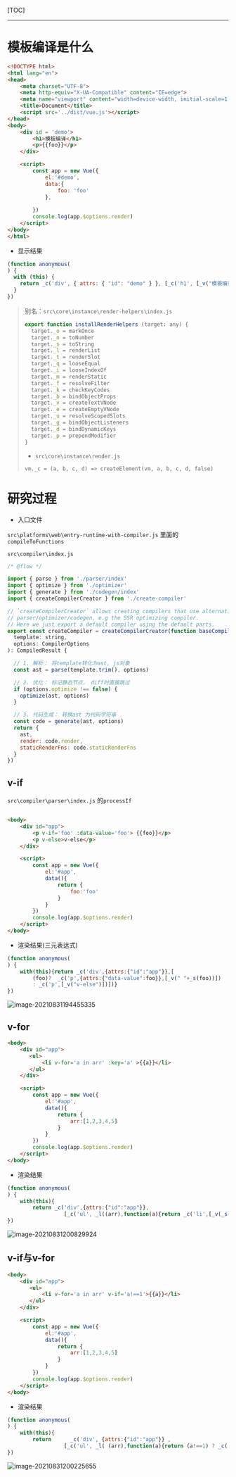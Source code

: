 [TOC]



---

# 模板编译是什么

```html
<!DOCTYPE html>
<html lang="en">
<head>
    <meta charset="UTF-8">
    <meta http-equiv="X-UA-Compatible" content="IE=edge">
    <meta name="viewport" content="width=device-width, initial-scale=1.0">
    <title>Document</title>
    <script src='../dist/vue.js'></script>
</head>
<body>
    <div id = 'demo'>
        <h1>模板编译</h1>
        <p>{{foo}}</p>
    </div>

    <script>
        const app = new Vue({
            el:'#demo',
            data:{
                foo: 'foo'
            },
            
        })
        console.log(app.$options.render)
    </script>
</body>
</html>
```

* 显示结果

```js
(function anonymous(
) {
  with (this) {
    return _c('div', { attrs: { "id": "demo" } }, [_c('h1', [_v("模板编译")]), _v(" "), _c('p', [_v(_s(foo))])])
  }
})
```



> 别名：`src\core\instance\render-helpers\index.js`
>
> ```js
> export function installRenderHelpers (target: any) {
>   target._o = markOnce
>   target._n = toNumber
>   target._s = toString
>   target._l = renderList
>   target._t = renderSlot
>   target._q = looseEqual
>   target._i = looseIndexOf
>   target._m = renderStatic
>   target._f = resolveFilter
>   target._k = checkKeyCodes
>   target._b = bindObjectProps
>   target._v = createTextVNode
>   target._e = createEmptyVNode
>   target._u = resolveScopedSlots
>   target._g = bindObjectListeners
>   target._d = bindDynamicKeys
>   target._p = prependModifier
> }
> 
> ```
>
> * `src\core\instance\render.js`
>
> `vm._c = (a, b, c, d) => createElement(vm, a, b, c, d, false)`



# 研究过程

* 入口文件

`src\platforms\web\entry-runtime-with-compiler.js` 里面的`compileToFunctions`

`src\compiler\index.js`



```js
/* @flow */

import { parse } from './parser/index'
import { optimize } from './optimizer'
import { generate } from './codegen/index'
import { createCompilerCreator } from './create-compiler'

// `createCompilerCreator` allows creating compilers that use alternative
// parser/optimizer/codegen, e.g the SSR optimizing compiler.
// Here we just export a default compiler using the default parts.
export const createCompiler = createCompilerCreator(function baseCompile (
  template: string,
  options: CompilerOptions
): CompiledResult {

  // 1. 解析： 将template转化为ast, js对象
  const ast = parse(template.trim(), options)

  // 2. 优化： 标记静态节点， diff时直接跳过
  if (options.optimize !== false) {
    optimize(ast, options)
  }

  // 3. 代码生成： 转换ast 为代码字符串
  const code = generate(ast, options)
  return {
    ast,
    render: code.render,
    staticRenderFns: code.staticRenderFns
  }
})

```



## v-if

`src\compiler\parser\index.js` 的`processIf`

```html

<body>
    <div id="app">
        <p v-if='foo' :data-value='foo'> {{foo}}</p>
        <p v-else>v-else</p>
    </div>

    <script>
        const app = new Vue({
            el:'#app',
            data(){
                return {
                    foo:'foo'
                }
            }
        })
        console.log(app.$options.render)
    </script>
</body>
```

* 渲染结果(三元表达式)

```js
(function anonymous(
) {
	with(this){return _c('div',{attrs:{"id":"app"}},[ 
        (foo)?  _c('p',{attrs:{"data-value":foo}},[_v(" "+_s(foo))])  
        : _c('p',[_v("v-else")])])}
})
```

![image-20210831194455335](C:\Users\dcs\Desktop\Github\Vue_src_code\pics\image-20210831194455335.png)

## v-for

```html
<body>
    <div id="app">
       <ul>
           <li v-for='a in arr' :key='a' >{{a}}</li>
       </ul>
    </div>

    <script>
        const app = new Vue({
            el:'#app',
            data(){
                return {
                    arr:[1,2,3,4,5]
                }
            }
        })
        console.log(app.$options.render)
    </script>
</body>
```

* 渲染结果

```js
(function anonymous(
) {
	with(this){
        return _c('div',{attrs:{"id":"app"}},
                  [_c('ul', _l((arr),function(a){return _c('li',[_v(_s(a))])}),0)])}
})
```

![image-20210831200829924](C:\Users\dcs\Desktop\Github\Vue_src_code\pics\image-20210831200829924.png)

##  v-if与v-for

```html
<body>
    <div id="app">
       <ul>
           <li v-for='a in arr' v-if='a!==1'>{{a}}</li>
       </ul>
    </div>

    <script>
        const app = new Vue({
            el:'#app',
            data(){
                return {
                    arr:[1,2,3,4,5]
                }
            }
        })
        console.log(app.$options.render)
    </script>
</body>
```

* 渲染结果

```js
(function anonymous(
) {
	with(this){
        return 		_c('div', {attrs:{"id":"app"}} ,
                  [_c('ul', _l( (arr),function(a){return (a!==1) ? _c('li',[_v(_s(a))]) : _e()}),0) ]) }
})
```

![image-20210831200225655](C:\Users\dcs\Desktop\Github\Vue_src_code\pics\image-20210831200225655.png)

